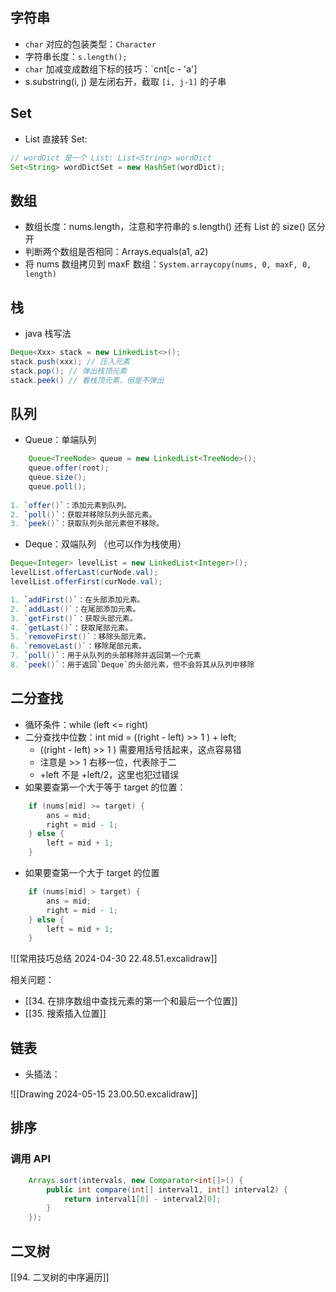 
## 字符串

* `char` 对应的包装类型：`Character`
* 字符串长度：`s.length();`
* `char` 加减变成数组下标的技巧：`cnt[c - 'a']
* s.substring(i, j) 是左闭右开，截取 `[i, j-1]` 的子串

## Set

* List 直接转 Set: 
```java
// wordDict 是一个 List: List<String> wordDict
Set<String> wordDictSet = new HashSet(wordDict);
```


## 数组

* 数组长度：nums.length，注意和字符串的 s.length() 还有 List 的 size() 区分开
* 判断两个数组是否相同：Arrays.equals(a1, a2)
* 将 nums 数组拷贝到 maxF 数组：`System.arraycopy(nums, 0, maxF, 0, length)`

## 栈

* java 栈写法

```java
Deque<Xxx> stack = new LinkedList<>();
stack.push(xxx); // 压入元素
stack.pop(); // 弹出栈顶元素
stack.peek() // 看栈顶元素，但是不弹出
```

## 队列

* Queue：单端队列
```java
	Queue<TreeNode> queue = new LinkedList<TreeNode>();
	queue.offer(root);   
	queue.size();
	queue.poll();     
	
1. `offer()`：添加元素到队列。
2. `poll()`：获取并移除队列头部元素。
3. `peek()`：获取队列头部元素但不移除。
```

* Deque：双端队列 （也可以作为栈使用）
```java
Deque<Integer> levelList = new LinkedList<Integer>();
levelList.offerLast(curNode.val);
levelList.offerFirst(curNode.val);

1. `addFirst()`：在头部添加元素。
2. `addLast()`：在尾部添加元素。
3. `getFirst()`：获取头部元素。
4. `getLast()`：获取尾部元素。
5. `removeFirst()`：移除头部元素。
6. `removeLast()`：移除尾部元素。
7. `poll()`：用于从队列的头部移除并返回第一个元素
8. `peek()`：用于返回`Deque`的头部元素，但不会将其从队列中移除

```

## 二分查找

* 循环条件：while (left <= right)
* 二分查找中位数：int mid = ((right - left) >> 1 ) + left;
	*  ((right - left) >> 1 ) 需要用括号括起来，这点容易错
	* 注意是 >> 1  右移一位，代表除于二
	*  +left 不是 +left/2，这里也犯过错误
* 如果要查第一个大于等于 target 的位置：
```java
	if (nums[mid] >= target) {
		ans = mid;
		right = mid - 1;
	} else {
		left = mid + 1;
	}
```
* 如果要查第一个大于 target 的位置
```java
	if (nums[mid] > target) {
		ans = mid;
		right = mid - 1;
	} else {
		left = mid + 1;
	}
```

![[常用技巧总结 2024-04-30 22.48.51.excalidraw]]

相关问题：
* [[34. 在排序数组中查找元素的第一个和最后一个位置]]
* [[35. 搜索插入位置]]


## 链表

* 头插法：

![[Drawing 2024-05-15 23.00.50.excalidraw]]

## 排序

### 调用 API

```java
	Arrays.sort(intervals, new Comparator<int[]>() {
		public int compare(int[] interval1, int[] interval2) {
			return interval1[0] - interval2[0];
		}
	});
```


## 二叉树

[[94. 二叉树的中序遍历]]
